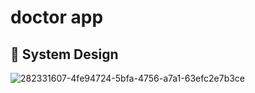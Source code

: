 # doctor app


## 🎨   System Design

![282331607-4fe94724-5bfa-4756-a7a1-63efc2e7b3ce](https://github.com/He9sham/Doctor-app/assets/95132216/634175b4-4795-4608-835c-097761c003bf)
